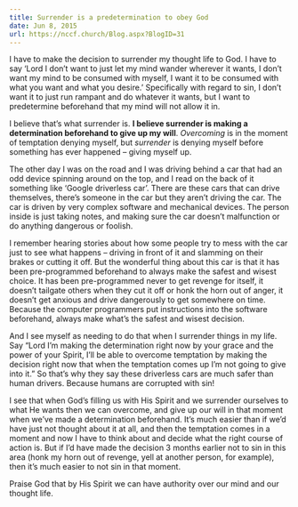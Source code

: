```yaml
---
title: Surrender is a predetermination to obey God
date: Jun 8, 2015
url: https://nccf.church/Blog.aspx?BlogID=31
---
```


I have to make the decision to surrender my thought life to God. I have to say ‘Lord I don’t want to just let my mind wander wherever it wants, I don’t want my mind to be consumed with myself, I want it to be consumed with what you want and what you desire.’ Specifically with regard to sin, I don’t want it to just run rampant and do whatever it wants, but I want to predetermine beforehand that my mind will not allow it in.

I believe that’s what surrender is. **I believe surrender is making a determination beforehand to give up my will**. *Overcoming* is in the moment of temptation denying myself, but *surrender* is denying myself before something has ever happened – giving myself up.

The other day I was on the road and I was driving behind a car that had an odd device spinning around on the top, and I read on the back of it something like ‘Google driverless car’. There are these cars that can drive themselves, there’s someone in the car but they aren’t driving the car. The car is driven by very complex software and mechanical devices. The person inside is just taking notes, and making sure the car doesn’t malfunction or do anything dangerous or foolish.

I remember hearing stories about how some people try to mess with the car just to see what happens – driving in front of it and slamming on their brakes or cutting it off. But the wonderful thing about this car is that it has been pre-programmed beforehand to always make the safest and wisest choice. It has been pre-programmed never to get revenge for itself, it doesn’t tailgate others when they cut it off or honk the horn out of anger, it doesn’t get anxious and drive dangerously to get somewhere on time. Because the computer programmers put instructions into the software beforehand, always make what’s the safest and wisest decision.

And I see myself as needing to do that when I surrender things in my life. Say “Lord I’m making the determination right now by your grace and the power of your Spirit, I’ll be able to overcome temptation by making the decision right now that when the temptation comes up I’m not going to give into it.” So that’s why they say these driverless cars are much safer than human drivers. Because humans are corrupted with sin!

I see that when God’s filling us with His Spirit and we surrender ourselves to what He wants then we can overcome, and give up our will in that moment when we’ve made a determination beforehand. It’s much easier than if we’d have just not thought about it at all, and then the temptation comes in a moment and now I have to think about and decide what the right course of action is. But if I’d have made the decision 3 months earlier not to sin in this area (honk my horn out of revenge, yell at another person, for example), then it’s much easier to not sin in that moment.

Praise God that by His Spirit we can have authority over our mind and our thought life.
